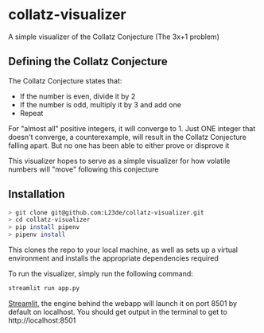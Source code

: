 # collatz-visualizer

A simple visualizer of the Collatz Conjecture (The 3x+1 problem)

## Defining the Collatz Conjecture

The Collatz Conjecture states that:

- If the number is even, divide it by 2
- If the number is odd, multiply it by 3 and add one
- Repeat

For "almost all" positive integers, it will converge to 1. Just ONE integer that doesn't converge, a counterexample, will result in the Collatz Conjecture falling apart. But no one has been able to either prove or disprove it

This visualizer hopes to serve as a simple visualizer for how volatile numbers will "move" following this conjecture

## Installation

```bash
> git clone git@github.com:L23de/collatz-visualizer.git
> cd collatz-visualizer
> pip install pipenv
> pipenv install
```

This clones the repo to your local machine, as well as sets up a virtual environment and installs the appropriate dependencies required

To run the visualizer, simply run the following command:

```bash
streamlit run app.py
```

[Streamlit](https://streamlit.io/), the engine behind the webapp will launch it on port 8501 by default on localhost. You should get output in the terminal to get to http://localhost:8501
